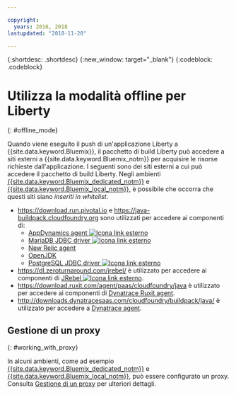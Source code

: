 ```yaml
---

copyright:
  years: 2016, 2018
lastupdated: "2018-11-20"

---
```


{:shortdesc: .shortdesc}
{:new_window: target="_blank"}
{:codeblock: .codeblock}


# Utilizza la modalità offline per Liberty
{: #offline_mode}

Quando viene eseguito il push di un'applicazione Liberty a {{site.data.keyword.Bluemix}}, il pacchetto di build Liberty può accedere a siti esterni a {{site.data.keyword.Bluemix_notm}} per acquisire le risorse richieste dall'applicazione.  I seguenti sono dei siti esterni a cui può accedere il pacchetto di build Liberty.  Negli ambienti [{{site.data.keyword.Bluemix_dedicated_notm}}](/docs/dedicated/index.html#dedicated) e
[{{site.data.keyword.Bluemix_local_notm}}](/docs/local/index.html#local), è possibile che occorra che questi siti siano *inseriti in whitelist*.

* https://download.run.pivotal.io e https://java-buildpack.cloudfoundry.org sono utilizzati per accedere ai componenti di:
  * [AppDynamics agent ![Icona link esterno](../../icons/launch-glyph.svg "Icona link esterno")](https://www.appdynamics.com/)
  * [MariaDB JDBC driver ![Icona link esterno](../../icons/launch-glyph.svg "Icona link esterno")](https://mariadb.com/)
  * [New Relic agent](monitoring/newRelic.html)
  * [OpenJDK ](customizingJRE.html#OpenJDK)
  * [PostgreSQL JDBC driver ![Icona link esterno](../../icons/launch-glyph.svg "Icona link esterno")](https://www.postgresql.org)
* https://dl.zeroturnaround.com/jrebel/ è utilizzato per accedere ai componenti di [JRebel ![Icona link esterno](../../icons/launch-glyph.svg "Icona link esterno")](https://zeroturnaround.com/software/jrebel/).
* https://download.ruxit.com/agent/paas/cloudfoundry/java è utilizzato per accedere ai componenti di [Dynatrace Ruxit agent](dynatrace.html).
* http://downloads.dynatracesaas.com/cloudfoundry/buildpack/java/  è utilizzato per accedere a [Dynatrace agent](dynatrace.html).

## Gestione di un proxy
{: #working_with_proxy}

In alcuni ambienti, come ad esempio [{{site.data.keyword.Bluemix_dedicated_notm}}](/docs/dedicated/index.html#dedicated) e
[{{site.data.keyword.Bluemix_local_notm}}](/docs/local/index.html#local), può essere configurato un proxy. Consulta
[Gestione di un proxy](/docs/runtimes/common/workingWithProxy.html) per ulteriori dettagli.
